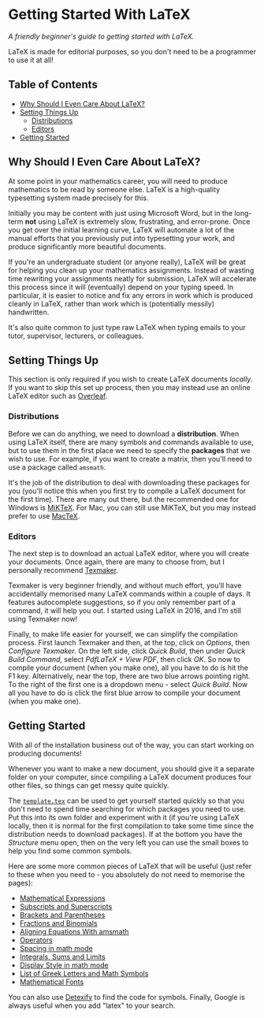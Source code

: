 # Getting Started With LaTeX
*A friendly beginner's guide to getting started with LaTeX.*

LaTeX is made for editorial purposes, so you don't need to be a programmer to use it at all!

## Table of Contents

- [Why Should I Even Care About LaTeX?](#why-should-i-even-care-about-latex)
- [Setting Things Up](#setting-things-up)
  * [Distributions](#distributions)
  * [Editors](#editors)
- [Getting Started](#getting-started)

## Why Should I Even Care About LaTeX?

At some point in your mathematics career, you will need to produce mathematics to be read by someone else. LaTeX is a high-quality typesetting system made precisely for this.

Initially you may be content with just using Microsoft Word, but in the long-term **not** using LaTeX is extremely slow, frustrating, and error-prone. Once you get over the initial learning curve, LaTeX will automate a lot of the manual efforts that you previously put into typesetting your work, and produce significantly more beautiful documents.

If you're an undergraduate student (or anyone really), LaTeX will be great for helping you clean up your mathematics assignments. Instead of wasting time rewriting your assignments neatly for submission, LaTeX will accelerate this process since it will (eventually) depend on your typing speed. In particular, it is easier to notice and fix any errors in work which is produced cleanly in LaTeX, rather than work which is (potentially messily) handwritten.

It's also quite common to just type raw LaTeX when typing emails to your tutor, supervisor, lecturers, or colleagues.

## Setting Things Up

This section is only required if you wish to create LaTeX documents *locally*. If you want to skip this set up process, then you may instead use an online LaTeX editor such as [Overleaf](https://www.overleaf.com/).

### Distributions

Before we can do anything, we need to download a **distribution**. When using LaTeX itself, there are many symbols and commands available to use, but to use them in the first place we need to specify the **packages** that we wish to use. For example, if you want to create a matrix, then you'll need to use a package called `amsmath`.

It's the job of the distribution to deal with downloading these packages for you (you'll notice this when you first try to compile a LaTeX document for the first time). There are many out there, but the recommended one for Windows is [MiKTeX](https://miktex.org/download). For Mac, you can still use MiKTeX, but you may instead prefer to use [MacTeX](https://tug.org/mactex/mactex-download.html).

### Editors

The next step is to download an actual LaTeX editor, where you will create your documents. Once again, there are many to choose from, but I personally recommend [Texmaker](https://www.xm1math.net/texmaker/).

Texmaker is very beginner friendly, and without much effort, you'll have accidentally memorised many LaTeX commands within a couple of days. It features autocomplete suggestions, so if you only remember part of a command, it will help you out. I started using LaTeX in 2016, and I'm still using Texmaker now!

Finally, to make life easier for yourself, we can simplify the compilation process. First launch Texmaker and then, at the top, click on *Options*, then *Configure Texmaker*. On the left side, click *Quick Build*, then under *Quick Build Command*, select *PdfLaTeX + View PDF*, then click *OK*. So now to compile your document (when you make one), all you have to do is hit the F1 key. Alternatively, near the top, there are two blue arrows pointing right. To the right of the first one is a dropdown menu - select *Quick Build*. Now all you have to do is click the first blue arrow to compile your document (when you make one).

## Getting Started

With all of the installation business out of the way, you can start working on producing documents!

Whenever you want to make a new document, you should give it a separate folder on your computer, since compiling a LaTeX document produces four other files, so things can get messy quite quickly.

The [`template.tex`](https://github.com/cnguyen-uk/Getting-Started-With-LaTeX/blob/master/template.tex) can be used to get yourself started quickly so that you don't need to spend time searching for which packages you need to use. Put this into its own folder and experiment with it (if you're using LaTeX locally, then it is normal for the first compilation to take some time since the distribution needs to download packages). If at the bottom you have the *Structure* menu open, then on the very left you can use the small boxes to help you find some common symbols.

Here are some more common pieces of LaTeX that will be useful (just refer to these when you need to - you absolutely do not need to memorise the pages):

- [Mathematical Expressions](https://www.overleaf.com/learn/latex/Mathematical_expressions)
- [Subscripts and Superscripts](https://www.overleaf.com/learn/latex/Subscripts_and_superscripts)
- [Brackets and Parentheses](https://www.overleaf.com/learn/latex/Brackets_and_Parentheses)
- [Fractions and Binomials](https://www.overleaf.com/learn/latex/Fractions_and_Binomials)
- [Aligning Equations With amsmath](https://www.overleaf.com/learn/latex/Aligning_equations_with_amsmath)
- [Operators](https://www.overleaf.com/learn/latex/Operators)
- [Spacing in math mode](https://www.overleaf.com/learn/latex/Spacing_in_math_mode)
- [Integrals, Sums and Limits](https://www.overleaf.com/learn/latex/Integrals,_sums_and_limits)
- [Display Style in math mode](https://www.overleaf.com/learn/latex/Display_style_in_math_mode)
- [List of Greek Letters and Math Symbols](https://www.overleaf.com/learn/latex/List_of_Greek_letters_and_math_symbols)
- [Mathematical Fonts](https://www.overleaf.com/learn/latex/Mathematical_fonts)

You can also use [Detexify](http://detexify.kirelabs.org/classify.html) to find the code for symbols. Finally, Google is always useful when you add "latex" to your search.
